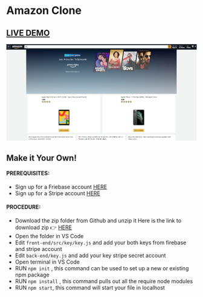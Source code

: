 # Amazon Clone

## <a href="https://clone-2ee4f.web.app/">LIVE DEMO</a>


![Amazon-clone](amazon-clone.png?raw=true "Amazon-clone")

## Make it Your Own!
#### PREREQUISITES:
- Sign up for a Friebase account <a href='https://www.firebase.com'>HERE</a>
- Sign up for a Stripe account <a href='https://stripe.com'>HERE</a>


#### PROCEDURE:
- Download the zip folder from Github and unzip it
Here is the link to download zip 👉
<a href='https://github.com/avinashboy/amazon-clone'>HERE</a>
- Open the folder in VS Code
- Edit <code>front-end/src/key/key.js</code> and add your both keys from firebase and stripe account
- Edit <code>back-end/key.js</code> and add your key stripe secret account
- Open terminal in VS Code
- RUN <code>npm init</code> , this command can be used to set up a new or existing npm package
- RUN <code>npm install</code> , this command pulls out all the require node modules
- RUN <code>npm start</code>, this command will start your file in localhost


